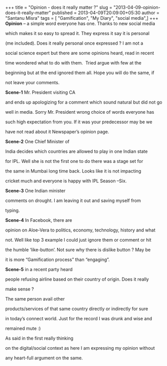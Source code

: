 +++
title = "Opinion - does it really matter ?"
slug = "2013-04-09-opinion-does-it-really-matter"
published = 2013-04-09T20:09:00+05:30
author = "Santanu Misra"
tags = [ "Gamification", "My Diary", "social media",]
+++
**Opinion** – a simple word everyone has one. Thanks to new social media
which makes it so easy to spread it. They express it say it is personal
(me included). Does it really personal once expressed ? I am not a
social science expert but there are some opinions heard, read in recent
time wondered what to do with them.  Tried argue with few at the
beginning but at the end ignored them all. Hope you will do the same, if
not leave your comments.

**Scene-1**<span style="text-align: justify;"> Mr. President visiting CA
and ends up apologizing for a comment which sound natural but did not go
well in media. Sorry Mr. President wrong choice of words everyone has
such high expectation from you. If it was your predecessor may be we
have not read about it Newspaper’s opinion page.</span>  
**Scene-2**<span style="text-align: justify;"> One Chief Minister of
India decides which countries are allowed to play in one Indian state
for IPL. Well she is not the first one to do there was a stage set for
the same in Mumbai long time back. Looks like it is not impacting
cricket much and everyone is happy with IPL Season –Six.</span>  
**Scene-3**<span style="text-align: justify;"> One Indian minister
comments on drought. I am leaving it out and saving myself from
typing.</span>  
**Scene-4**<span style="text-align: justify;"> In Facebook, there are
opinion on Aloe-Vera to politics, economy, technology, history and what
not. Well like top 3 example I could just ignore them or comment or hit
the humble ‘like-button’. Not sure why there is dislike button ? May be
it is more “Gamification process” than “engaging”.</span>  
**Scene-5**<span style="text-align: justify;"> in a recent party heard
people refusing airline based on their country of origin. Does it really
make sense ? </span>  
<span style="text-align: justify;">  
</span><span style="text-align: justify;">The same person avail other
products/services of that same country directly or indirectly for sure
in today’s connect world. Just for the record I was drunk and wise and
remained mute :)</span>  
<span style="text-align: justify;">As said in the first really thinking
on the digital/social context as here I am expressing my opinion without
any heart-full argument on the same.</span>
